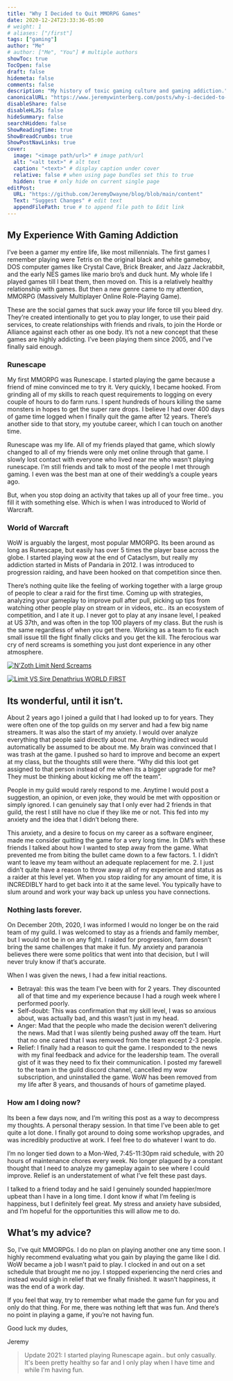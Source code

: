 ```yaml
---
title: "Why I Decided to Quit MMORPG Games"
date: 2020-12-24T23:33:36-05:00
# weight: 1
# aliases: ["/first"]
tags: ["gaming"]
author: "Me"
# author: ["Me", "You"] # multiple authors
showToc: true
TocOpen: false
draft: false
hidemeta: false
comments: false
description: "My history of toxic gaming culture and gaming addiction."
canonicalURL: "https://www.jeremywinterberg.com/posts/why-i-decided-to-quit-mmorpg-games/"
disableShare: false
disableHLJS: false
hideSummary: false
searchHidden: false
ShowReadingTime: true
ShowBreadCrumbs: true
ShowPostNavLinks: true
cover:
  image: "<image path/url>" # image path/url
  alt: "<alt text>" # alt text
  caption: "<text>" # display caption under cover
  relative: false # when using page bundles set this to true
  hidden: true # only hide on current single page
editPost:
  URL: "https://github.com/JeremyDwayne/blog/blob/main/content"
  Text: "Suggest Changes" # edit text
  appendFilePath: true # to append file path to Edit link
---
```


## My Experience With Gaming Addiction

I’ve been a gamer my entire life, like most millennials. The first games I remember playing were Tetris on the original black and white gameboy, DOS computer games like Crystal Cave, Brick Breaker, and Jazz Jackrabbit, and the early NES games like mario bro’s and duck hunt. My whole life I played games till I beat them, then moved on. This is a relatively healthy relationship with games. But then a new genre came to my attention, MMORPG (Massively Multiplayer Online Role-Playing Game).

These are the social games that suck away your life force till you bleed dry. They’re created intentionally to get you to play longer, to use their paid services, to create relationships with friends and rivals, to join the Horde or Alliance against each other as one body. It’s not a new concept that these games are highly addicting. I’ve been playing them since 2005, and I’ve finally said enough.

### Runescape

My first MMORPG was Runescape. I started playing the game because a friend of mine convinced me to try it. Very quickly, I became hooked. From grinding all of my skills to reach quest requirements to logging on every couple of hours to do farm runs. I spent hundreds of hours killing the same monsters in hopes to get the super rare drops. I believe I had over 400 days of game time logged when I finally quit the game after 12 years. There’s another side to that story, my youtube career, which I can touch on another time.

Runescape was my life. All of my friends played that game, which slowly changed to all of my friends were only met online through that game. I slowly lost contact with everyone who lived near me who wasn’t playing runescape. I’m still friends and talk to most of the people I met through gaming. I even was the best man at one of their wedding’s a couple years ago.

But, when you stop doing an activity that takes up all of your free time.. you fill it with something else. Which is when I was introduced to World of Warcraft.

### World of Warcraft

WoW is arguably the largest, most popular MMORPG. Its been around as long as Runescape, but easily has over 5 times the player base across the globe. I started playing wow at the end of Cataclysm, but really my addiction started in Mists of Pandaria in 2012. I was introduced to progression raiding, and have been hooked on that competition since then.

There’s nothing quite like the feeling of working together with a large group of people to clear a raid for the first time. Coming up with strategies, analyzing your gameplay to improve pull after pull, picking up tips from watching other people play on stream or in videos, etc.. its an ecosystem of competition, and I ate it up. I never got to play at any insane level, I peaked at US 37th, and was often in the top 100 players of my class. But the rush is the same regardless of when you get there. Working as a team to fix each small issue till the fight finally clicks and you get the kill. The ferocious war cry of nerd screams is something you just dont experience in any other atmosphere.

[![N'Zoth Limit Nerd Screams](https://img.youtube.com/vi/FFnePWEub94/0.jpg)](https://www.youtube.com/watch?v=FFnePWEub94&t=317s)

[![Limit VS Sire Denathrius WORLD FIRST](https://img.youtube.com/vi/19tXeHJns1E/0.jpg)](https://www.youtube.com/watch?v=19tXeHJns1E&t=664s)

## Its wonderful, until it isn’t.

About 2 years ago I joined a guild that I had looked up to for years. They were often one of the top guilds on my server and had a few big name streamers. It was also the start of my anxiety. I would over analyze everything that people said directly about me. Anything indirect would automatically be assumed to be about me. My brain was convinced that I was trash at the game. I pushed so hard to improve and become an expert at my class, but the thoughts still were there. “Why did this loot get assigned to that person instead of me when its a bigger upgrade for me? They must be thinking about kicking me off the team”.

People in my guild would rarely respond to me. Anytime I would post a suggestion, an opinion, or even joke, they would be met with opposition or simply ignored. I can genuinely say that I only ever had 2 friends in that guild, the rest I still have no clue if they like me or not. This fed into my anxiety and the idea that I didn’t belong there.

This anxiety, and a desire to focus on my career as a software engineer, made me consider quitting the game for a very long time. In DM’s with these friends I talked about how I wanted to step away from the game. What prevented me from biting the bullet came down to a few factors. 1. I didn’t want to leave my team without an adequate replacement for me. 2. I just didn’t quite have a reason to throw away all of my experience and status as a raider at this level yet. When you stop raiding for any amount of time, it is INCREDIBLY hard to get back into it at the same level. You typically have to slum around and work your way back up unless you have connections.

### Nothing lasts forever.

On December 20th, 2020, I was informed I would no longer be on the raid team of my guild. I was welcomed to stay as a friends and family member, but I would not be in on any fight. I raided for progression, farm doesn’t bring the same challenges that make it fun. My anxiety and paranoia believes there were some politics that went into that decision, but I will never truly know if that’s accurate.

When I was given the news, I had a few initial reactions.

- Betrayal: this was the team I’ve been with for 2 years. They discounted all of that time and my experience because I had a rough week where I performed poorly.
- Self-doubt: This was confirmation that my skill level, I was so anxious about, was actually bad, and this wasn’t just in my head.
- Anger: Mad that the people who made the decision weren’t delivering the news. Mad that I was silently being pushed away off the team. Hurt that no one cared that I was removed from the team except 2-3 people.
- Relief: I finally had a reason to quit the game.
  I responded to the news with my final feedback and advice for the leadership team. The overall gist of it was they need to fix their communication. I posted my farewell to the team in the guild discord channel, cancelled my wow subscription, and uninstalled the game. WoW has been removed from my life after 8 years, and thousands of hours of gametime played.

### How am I doing now?

Its been a few days now, and I’m writing this post as a way to decompress my thoughts. A personal therapy session. In that time I’ve been able to get quite a lot done. I finally got around to doing some workshop upgrades, and was incredibly productive at work. I feel free to do whatever I want to do.

I’m no longer tied down to a Mon-Wed, 7:45-11:30pm raid schedule, with 20 hours of maintenance chores every week. No longer plagued by a constant thought that I need to analyze my gameplay again to see where I could improve. Relief is an understatement of what I’ve felt these past days.

I talked to a friend today and he said I genuinely sounded happier/more upbeat than I have in a long time. I dont know if what I’m feeling is happiness, but I definitely feel great. My stress and anxiety have subsided, and I’m hopeful for the opportunities this will allow me to do.

## What’s my advice?

So, I’ve quit MMORPGs. I do no plan on playing another one any time soon. I highly recommend evaluating what you gain by playing the game like I did. WoW became a job I wasn’t paid to play. I clocked in and out on a set schedule that brought me no joy. I stopped experiencing the nerd cries and instead would sigh in relief that we finally finished. It wasn’t happiness, it was the end of a work day.

If you feel that way, try to remember what made the game fun for you and only do that thing. For me, there was nothing left that was fun. And there’s no point in playing a game, if you’re not having fun.

Good luck my dudes,

Jeremy

> Update 2021: I started playing Runescape again.. but only casually. It's been pretty healthy so far and I only play when I have time and while I'm having fun.
